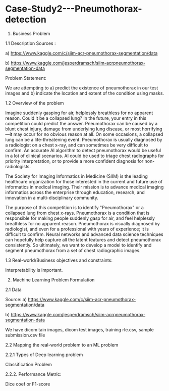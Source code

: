 # Case-Study2---Pneumothorax-detection

1. Business Problem

1.1 Description
Sources : 

a) https://www.kaggle.com/c/siim-acr-pneumothorax-segmentation/data 

b) https://www.kaggle.com/jesperdramsch/siim-acrpneumothorax-segmentation-data

Problem Statement: 

We are attempting to a) predict the existence of pneumothorax in our test images and b) indicate the location and
extent of the condition using masks.

1.2 Overview of the problem

Imagine suddenly gasping for air, helplessly breathless for no apparent reason. Could it be a collapsed lung? In the future, your entry
in this competition could predict the answer. Pneumothorax can be caused by a blunt chest injury, damage from underlying lung
disease, or most horrifying—it may occur for no obvious reason at all. On some occasions, a collapsed lung can be a life-threatening
event. Pneumothorax is usually diagnosed by a radiologist on a chest x-ray, and can sometimes be very difficult to confirm. An
accurate AI algorithm to detect pneumothorax would be useful in a lot of clinical scenarios. AI could be used to triage chest
radiographs for priority interpretation, or to provide a more confident diagnosis for non-radiologists.

The Society for Imaging Informatics in Medicine (SIIM) is the leading healthcare organization for those interested in the current and
future use of informatics in medical imaging. Their mission is to advance medical imaging informatics across the enterprise through
education, research, and innovation in a multi-disciplinary community.

The purpose of this competition is to identify "Pneumothorax" or a collapsed lung from chest x-rays. Pneumothorax is a condition that
is responsible for making people suddenly gasp for air, and feel helplessly breathless for no apparent reason. Pneumothorax is
visually diagnosed by radiologist, and even for a professional with years of experience; it is difficult to confirm. Neural networks and
advanced data science techniques can hopefully help capture all the latent features and detect pneumothorax consistently. So
ultimately, we want to develop a model to identify and segment pneumothorax from a set of chest radiographic images.

1.3 Real-world/Business objectives and constraints:

Interpretability is important.

2. Machine Learning Problem Formulation

2.1 Data

Source: 
a) https://www.kaggle.com/c/siim-acr-pneumothorax-segmentation/data 

b) https://www.kaggle.com/jesperdramsch/siim-acrpneumothorax-segmentation-data

We have dicom tain images, dicom test images, training rle.csv, sample submission.csv file

2.2 Mapping the real-world problem to an ML problem

2.2.1 Types of Deep learning problem

Classification Problem

2.2.2. Performance Metric:

Dice coef or F1-score
